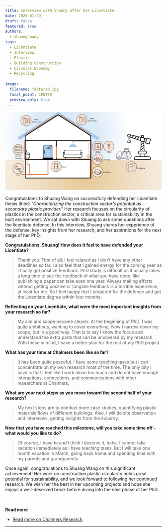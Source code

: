 ```yaml
---
title: Interview with Shuang after her Licentiate
date: 2025-01-29
draft: false
featured: true
authors:
  - shuang-wang
tags:
  - Licentiate 
  - Interview
  - Plastic
  - Building Construction
  - Circular Economy
  - Recycling

image:
  filename: featured.jpg
  focal_point: CENTER
  preview_only: true
---
```

![The illustration is adapted from the report “Kartläggning av plastflöden i byggsektorn- Råvara, produkter, avfall och nedskräpning” and icons are made by Noun Project.](featured.jpg)

Congratulations to Shuang Wang on successfully defending her Licentiate thesis titled: *"Characterizing the construction sector’s potential as secondary plastic provider."* Her research focuses on the circularity of plastics in the construction sector, a critical area for sustainability in the built environment. We sat down with Shuang to ask some questions after the licentiate defence. In this interview, Shuang shares her experience of the defense, key insights from her research, and her aspirations for the next stage of her PhD.

**Congratulations, Shuang! How does it feel to have defended your Licentiate?**

>  Thank you. First of all, I feel relaxed as I don’t have any other deadlines so far. I also feel that I gained energy for the coming year as I finally got positive feedback. PhD study is difficult as it usually takes a long time to see the feedback of what you have done, like publishing a paper can take even one year. Always making efforts without getting positive or tangible feedback is a terrible experience, at least for me. So I feel happy that I prepared for the defence and got the Licentiate degree within four months.

**Reflecting on your Licentiate, what were the most important insights from your research so far?**

>  My aim and scope became clearer. At the beginning of PhD, I was quite ambitious, wanting to cover everything. Now I narrow down my scope, but in a good way. That is to say I know the focus and understand the extra parts that can be uncovered by my research. With these in mind, I have a better plan for the rest of my PhD project.

**What has your time at Chalmers been like so far?**

>  It has been quite peaceful. I have some teaching tasks but I can concentrate on my own research most of the time. The only pity I have is that I feel like I work alone too much and do not have enough interactions, connections, and communications with other researchers at Chalmers.

**What are your next steps as you move toward the second half of your research?**

>  My next steps are to conduct more case studies, quantifying plastic materials flows of different buildings. Also, I will do site observation and interviews, getting insights from the industry.

**Now that you have reached this milestone, will you take some time off - what would you like to do?**

>  Of course, I have to and I think I deserve it, haha. I cannot take vacation immediately as I have teaching tasks. But I will take one month vacation in March, going back home and spending time with my parents and grandparents.

Once again, congratulations to Shuang Wang on this significant achievement! Her work on construction plastic circularity holds great potential for sustainability, and we look forward to following her continued research. We wish her the best in her upcoming projects and hope she enjoys a well-deserved break before diving into the next phase of her PhD.

<br> </br>
<strong> Read more </strong>
- [Read more on Chalmers Research](https://research.chalmers.se/en/publication/544686).
---